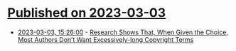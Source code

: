 # [Published on 2023-03-03](index.md)

* [2023-03-03, 15:26:00](https://soylentnews.org/article.pl?sid=23/03/02/1738230&from=rss) - [Research Shows That, When Given the Choice, Most Authors Don’t Want Excessively-long Copyright Terms](https://soylentnews.org/article.pl?sid=23/03/02/1738230&from=rss)
